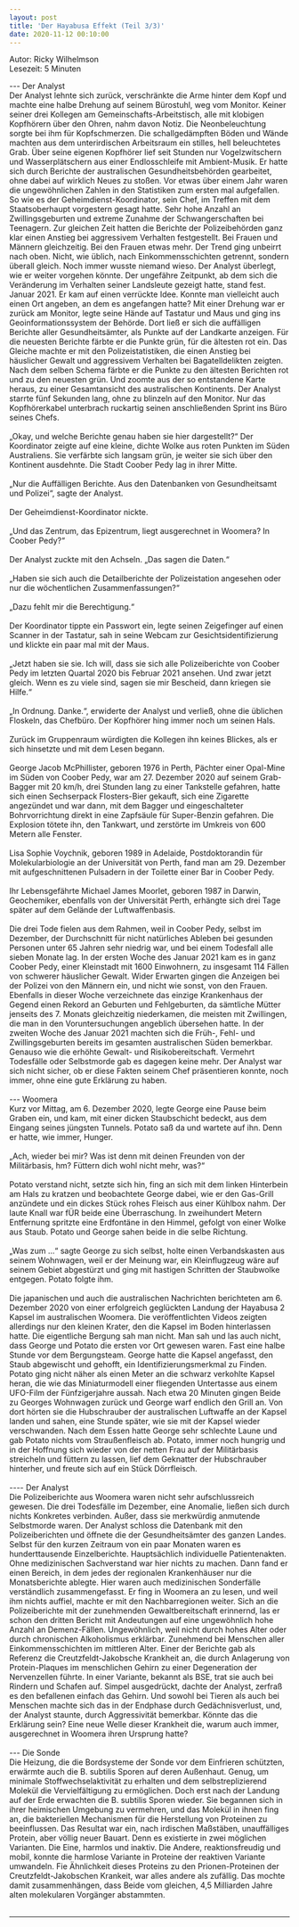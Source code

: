 ```yaml
---
layout: post
title: 'Der Hayabusa Effekt (Teil 3/3)'
date: 2020-11-12 00:10:00
---
```

Autor: Ricky Wilhelmson<br>
Lesezeit: 5 Minuten

---  Der Analyst<br>
Der Analyst lehnte sich zurück, verschränkte die Arme hinter dem Kopf und machte eine halbe Drehung auf seinem Bürostuhl, weg vom Monitor. Keiner seiner drei Kollegen am Gemeinschafts-Arbeitstisch, alle mit klobigen Kopfhörern über den Ohren, nahm davon Notiz. Die Neonbeleuchtung sorgte bei ihm für Kopfschmerzen. Die schallgedämpften Böden und Wände machten aus dem unterirdischen Arbeitsraum ein stilles, hell beleuchtetes Grab. Über seine eigenen Kopfhörer lief seit Stunden nur Vogelzwitschern und Wasserplätschern aus einer Endlosschleife mit Ambient-Musik. Er hatte sich durch Berichte der australischen Gesundheitsbehörden gearbeitet, ohne dabei auf wirklich Neues zu stoßen. Vor etwas über einem Jahr waren die ungewöhnlichen Zahlen in den Statistiken zum ersten mal aufgefallen. So wie es der Geheimdienst-Koordinator, sein Chef, im Treffen mit dem Staatsoberhaupt vorgestern gesagt hatte. Sehr hohe Anzahl an Zwillingsgeburten und extreme Zunahme der Schwangerschaften bei Teenagern. Zur gleichen Zeit hatten die Berichte der Polizeibehörden ganz klar einen Anstieg bei aggressivem Verhalten festgestellt. Bei Frauen und Männern gleichzeitig. Bei den Frauen etwas mehr. Der Trend ging unbeirrt nach oben. Nicht, wie üblich, nach Einkommensschichten getrennt, sondern überall gleich. Noch immer wusste niemand wieso. Der Analyst überlegt, wie er weiter vorgehen könnte. Der ungefähre Zeitpunkt, ab dem sich die Veränderung im Verhalten seiner Landsleute gezeigt hatte, stand fest. Januar 2021. Er kam auf einen verrückte Idee. Konnte man vielleicht auch einen Ort angeben, an dem es angefangen hatte? Mit einer Drehung war er zurück am Monitor, legte seine Hände auf Tastatur und Maus und ging ins Geoinformationssystem der Behörde. Dort ließ er sich die auffälligen Berichte aller Gesundheitsämter, als Punkte auf der Landkarte anzeigen. Für die neuesten Berichte färbte er die Punkte grün, für die ältesten rot ein. Das Gleiche machte er mit den Polizeistatistiken, die einen Anstieg bei häuslicher Gewalt und aggressivem Verhalten bei Bagatelldelikten zeigten. Nach dem selben Schema färbte er die Punkte zu den ältesten Berichten rot und zu den neuesten grün. Und zoomte aus der so entstandene Karte heraus, zu einer Gesamtansicht des australischen Kontinents. Der Analyst starrte fünf Sekunden lang, ohne zu blinzeln auf den Monitor. Nur das Kopfhörerkabel unterbrach ruckartig seinen anschließenden Sprint ins Büro seines Chefs. <br><br>
„Okay, und welche Berichte genau haben sie hier dargestellt?“ Der Koordinator zeigte auf eine kleine, dichte Wolke aus roten Punkten im Süden Australiens. Sie verfärbte sich langsam grün, je weiter sie sich über den Kontinent ausdehnte. Die Stadt Coober Pedy lag in ihrer Mitte. <br><br>
„Nur die Auffälligen Berichte. Aus den Datenbanken von Gesundheitsamt und Polizei“, sagte der Analyst. <br><br>
Der Geheimdienst-Koordinator nickte.<br><br>
„Und das Zentrum, das Epizentrum, liegt ausgerechnet in Woomera? In Coober Pedy?“<br><br>
Der Analyst zuckte mit den Achseln. „Das sagen die Daten.“<br><br>
„Haben sie sich auch die Detailberichte der Polizeistation angesehen oder nur die wöchentlichen Zusammenfassungen?“<br><br>
„Dazu fehlt mir die Berechtigung.“<br><br>
Der Koordinator tippte ein Passwort ein, legte seinen Zeigefinger auf einen Scanner in der Tastatur, sah in seine Webcam zur Gesichtsidentifizierung und klickte ein paar mal mit der Maus.<br><br>
„Jetzt haben sie sie. Ich will, dass sie sich alle Polizeiberichte von Coober Pedy im letzten Quartal 2020 bis Februar 2021 ansehen. Und zwar jetzt gleich. Wenn es zu viele sind, sagen sie mir Bescheid, dann kriegen sie Hilfe.“<br><br>
„In Ordnung. Danke.“, erwiderte der Analyst und verließ, ohne die üblichen Floskeln, das Chefbüro. Der Kopfhörer hing immer noch um seinen Hals.<br><br>
Zurück im Gruppenraum würdigten die Kollegen ihn keines Blickes, als er sich hinsetzte und mit dem Lesen begann.<br><br>
George Jacob McPhillister, geboren 1976 in Perth, Pächter einer Opal-Mine im Süden von Coober Pedy, war am 27. Dezember 2020 auf seinem Grab-Bagger mit 20 km/h, drei Stunden lang zu einer Tankstelle gefahren, hatte sich einen Sechserpack Flosters-Bier gekauft, sich eine Zigarette angezündet und war dann, mit dem Bagger und eingeschalteter Bohrvorrichtung direkt in eine Zapfsäule für Super-Benzin gefahren. Die Explosion tötete ihn, den Tankwart, und zerstörte im Umkreis von 600 Metern alle Fenster. <br><br>
Lisa Sophie Voychnik, geboren 1989 in Adelaide, Postdoktorandin für Molekularbiologie an der Universität von Perth, fand man am 29. Dezember mit aufgeschnittenen Pulsadern in der Toilette einer Bar in Coober Pedy. <br><br>
Ihr Lebensgefährte Michael James Moorlet, geboren 1987 in Darwin, Geochemiker, ebenfalls von der Universität Perth, erhängte sich drei Tage später auf dem Gelände der Luftwaffenbasis.<br><br>
Die drei Tode fielen aus dem Rahmen, weil in Coober Pedy, selbst im Dezember, der Durchschnitt für nicht natürliches Ableben bei gesunden Personen unter 65 Jahren sehr niedrig war, und bei einem Todesfall alle sieben Monate lag. In der ersten Woche des Januar 2021 kam es in ganz Coober Pedy, einer Kleinstadt mit 1600 Einwohnern, zu insgesamt 114 Fällen von schwerer häuslicher Gewalt. Wider Erwarten gingen die Anzeigen bei der Polizei von den Männern ein, und nicht wie sonst, von den Frauen. Ebenfalls in dieser Woche verzeichnete das einzige Krankenhaus der Gegend einen Rekord an Geburten und Fehlgeburten, da sämtliche Mütter jenseits des 7. Monats gleichzeitig niederkamen, die meisten mit Zwillingen, die man in den Voruntersuchungen angeblich übersehen hatte. In der zweiten Woche des Januar 2021 machten sich die Früh-, Fehl- und Zwillingsgeburten bereits im gesamten australischen Süden bemerkbar. Genauso wie die erhöhte Gewalt- und Risikobereitschaft. Vermehrt Todesfälle oder Selbstmorde gab es dagegen keine mehr. Der Analyst war sich nicht sicher, ob er diese Fakten seinem Chef präsentieren konnte, noch immer, ohne eine gute Erklärung zu haben.
<br><br>
---  Woomera<br>
Kurz vor Mittag, am 6. Dezember 2020, legte George eine Pause beim Graben ein, und kam, mit einer dicken Staubschicht bedeckt, aus dem Eingang seines jüngsten Tunnels. Potato saß da und wartete auf ihn. Denn er hatte, wie immer, Hunger.<br><br>
„Ach, wieder bei mir? Was ist denn mit deinen Freunden von der Militärbasis, hm? Füttern dich wohl nicht mehr, was?“<br><br>
Potato verstand nicht, setzte sich hin, fing an sich mit dem linken Hinterbein am Hals zu kratzen und beobachtete George dabei, wie er den Gas-Grill anzündete und ein dickes Stück rohes Fleisch aus einer Kühlbox nahm. Der laute Knall war fÜR beide eine Überraschung. In zweihundert Metern Entfernung spritzte eine Erdfontäne in den Himmel, gefolgt von einer Wolke aus Staub. Potato und George sahen beide in die selbe Richtung.<br><br>
„Was zum ...“ sagte George zu sich selbst, holte einen Verbandskasten aus seinem Wohnwagen, weil er der Meinung war, ein Kleinflugzeug wäre auf seinem Gebiet abgestürzt und ging mit hastigen Schritten der Staubwolke entgegen. Potato folgte ihm.<br><br>
Die japanischen und auch die australischen Nachrichten berichteten am 6. Dezember 2020 von einer erfolgreich geglückten Landung der Hayabusa 2 Kapsel im australischen Woomera. Die veröffentlichten Videos zeigten allerdings nur den kleinen Krater, den die Kapsel im Boden hinterlassen hatte. Die eigentliche Bergung sah man nicht. Man sah und las auch nicht, dass George und Potato die ersten vor Ort gewesen waren. Fast eine halbe Stunde vor dem Bergungsteam. George hatte die Kapsel angefasst, den Staub abgewischt und gehofft, ein Identifizierungsmerkmal zu Finden. Potato ging nicht näher als einen Meter an die schwarz verkohlte Kapsel heran, die wie das Miniaturmodell einer fliegenden Untertasse aus einem UFO-Film der Fünfzigerjahre aussah. Nach etwa 20 Minuten gingen Beide zu Georges Wohnwagen zurück und George warf endlich den Grill an. Von dort hörten sie die Hubschrauber der australischen Luftwaffe an der Kapsel landen und sahen, eine Stunde später, wie sie mit der Kapsel wieder verschwanden. Nach dem Essen hatte George sehr schlechte Laune und gab Potato nichts vom Straußenfleisch ab. Potato, immer noch hungrig und in der Hoffnung sich wieder von der netten Frau auf der Militärbasis streicheln und füttern zu lassen, lief dem Geknatter der Hubschrauber hinterher, und freute sich auf ein Stück Dörrfleisch.
<br><br>
---- Der Analyst<br>
Die Polizeiberichte aus Woomera waren nicht sehr aufschlussreich gewesen. Die drei Todesfälle im Dezember, eine Anomalie, ließen sich durch nichts Konkretes verbinden. Außer, dass sie merkwürdig anmutende Selbstmorde waren. Der Analyst schloss die Datenbank mit den Polizeiberichten und öffnete die der Gesundheitsämter des ganzen Landes. Selbst für den kurzen Zeitraum von ein paar Monaten waren es hunderttausende Einzelberichte. Hauptsächlich individuelle Patientenakten. Ohne medizinischen Sachverstand war hier nichts zu machen. Dann fand er einen Bereich, in dem jedes der regionalen Krankenhäuser nur die Monatsberichte ablegte. Hier waren auch medizinischen Sonderfälle verständlich zusammengefasst. Er fing in Woomera an zu lesen, und weil ihm nichts auffiel, machte er mit den Nachbarregionen weiter. Sich an die Polizeiberichte mit der zunehmenden Gewaltbereitschaft erinnernd, las er schon den dritten Bericht mit Andeutungen auf eine ungewöhnlich hohe Anzahl an Demenz-Fällen. Ungewöhnlich, weil nicht durch hohes Alter oder durch chronischen Alkoholismus erklärbar. Zunehmend bei Menschen aller Einkommensschichten im mittleren Alter. Einer der Berichte gab als Referenz die Creutzfeldt-Jakobsche Krankheit an, die durch Anlagerung von Protein-Plaques im menschlichen Gehirn zu einer Degeneration der Nervenzellen führte.  In einer Variante, bekannt als BSE, trat sie auch bei Rindern und Schafen auf. Simpel ausgedrückt, dachte der Analyst, zerfraß es den befallenen einfach das Gehirn. Und sowohl bei Tieren als auch bei Menschen machte sich das in der Endphase durch Gedächnisverlust, und, der Analyst staunte, durch Aggressivität bemerkbar. Könnte das die Erklärung sein? Eine neue Welle dieser Krankheit die, warum auch immer, ausgerechnet in Woomera ihren Ursprung hatte?
<br><br>
--- Die Sonde<br>
Die Heizung, die die Bordsysteme der Sonde vor dem Einfrieren schützten, erwärmte auch die B. subtilis Sporen auf deren Außenhaut. Genug, um minimale Stoffwechselaktivität zu erhalten und dem selbstreplizierend Molekül die Vervielfältigung zu ermöglichen. Doch erst nach der Landung auf der Erde erwachten die B. subtilis Sporen wieder. Sie begannen sich in ihrer heimischen Umgebung zu vermehren, und das Molekül in ihnen fing an, die bakteriellen Mechanismen für die Herstellung von Proteinen zu beeinflussen. Das Resultat war ein, nach irdischen Maßstäben, unauffälliges Protein, aber völlig neuer Bauart. Denn es existierte in zwei möglichen Varianten. Die Eine, harmlos und inaktiv. Die Andere, reaktionsfreudig und mobil, konnte die harmlose Variante in Proteine der reaktiven Variante umwandeln. Fie Ähnlichkeit dieses Proteins zu den Prionen-Proteinen der Creutzfeldt-Jakobschen Krankeit, war alles andere als zufällig. Das mochte damit zusammenhängen, dass Beide vom gleichen, 4,5 Milliarden Jahre alten molekularen Vorgänger abstammten.
<br><br>


-----
